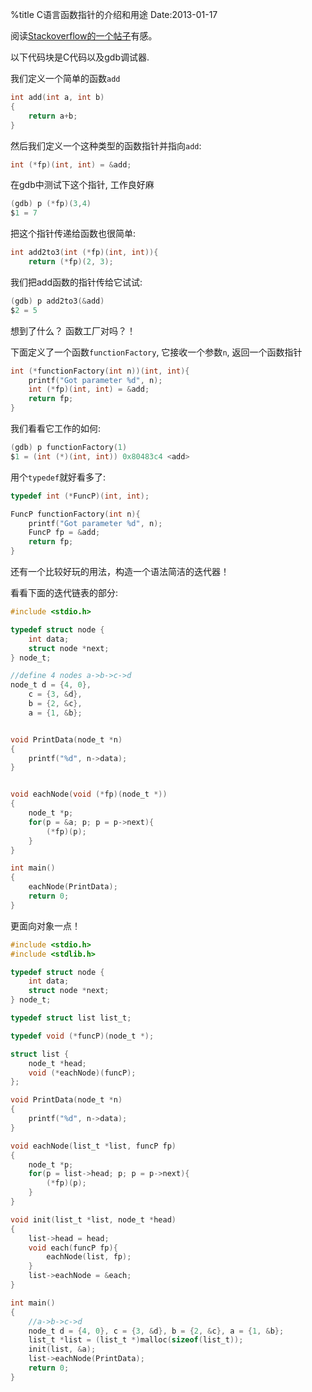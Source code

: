 %title C语言函数指针的介绍和用途
Date:2013-01-17

阅读[Stackoverflow的一个帖子](http://stackoverflow.com/questions/840501/how-do-function-pointers-in-c-work)有感。

以下代码块是C代码以及gdb调试器.

我们定义一个简单的函数`add`

```c
int add(int a, int b)
{
    return a+b; 
}
```

然后我们定义一个这种类型的函数指针并指向`add`:

```c
int (*fp)(int, int) = &add; 
```

在gdb中测试下这个指针, 工作良好麻

```c
(gdb) p (*fp)(3,4) 
$1 = 7
```

把这个指针传递给函数也很简单:


```c
int add2to3(int (*fp)(int, int)){
    return (*fp)(2, 3); 
```

我们把add函数的指针传给它试试:

```c
(gdb) p add2to3(&add) 
$2 = 5
```

想到了什么？ 函数工厂对吗？！

下面定义了一个函数`functionFactory`, 它接收一个参数`n`, 返回一个函数指针

```c
int (*functionFactory(int n))(int, int){
    printf("Got parameter %d", n); 
    int (*fp)(int, int) = &add; 
    return fp; 
}
```
我们看看它工作的如何:

```c
(gdb) p functionFactory(1) 
$1 = (int (*)(int, int)) 0x80483c4 <add>
```

用个`typedef`就好看多了:

```c
typedef int (*FuncP)(int, int); 

FuncP functionFactory(int n){
    printf("Got parameter %d", n); 
    FuncP fp = &add; 
    return fp; 
}
```

还有一个比较好玩的用法，构造一个语法简洁的迭代器！

看看下面的迭代链表的部分:

```c
#include <stdio.h>

typedef struct node {
    int data; 
    struct node *next; 
} node_t; 

//define 4 nodes a->b->c->d
node_t d = {4, 0}, 
    c = {3, &d}, 
    b = {2, &c}, 
    a = {1, &b}; 


void PrintData(node_t *n)
{
    printf("%d", n->data); 
}


void eachNode(void (*fp)(node_t *))
{
    node_t *p; 
    for(p = &a; p; p = p->next){
        (*fp)(p); 
    }
}

int main()
{
    eachNode(PrintData); 
    return 0; 
}
```

更面向对象一点！

```c
#include <stdio.h>
#include <stdlib.h>

typedef struct node {
    int data; 
    struct node *next; 
} node_t; 

typedef struct list list_t; 

typedef void (*funcP)(node_t *); 

struct list {
    node_t *head; 
    void (*eachNode)(funcP); 
}; 

void PrintData(node_t *n)
{
    printf("%d", n->data); 
}

void eachNode(list_t *list, funcP fp)
{
    node_t *p; 
    for(p = list->head; p; p = p->next){
        (*fp)(p); 
    }
}

void init(list_t *list, node_t *head)
{
    list->head = head; 
    void each(funcP fp){
        eachNode(list, fp); 
    }
    list->eachNode = &each; 
}

int main()
{
    //a->b->c->d
    node_t d = {4, 0}, c = {3, &d}, b = {2, &c}, a = {1, &b}; 
    list_t *list = (list_t *)malloc(sizeof(list_t)); 
    init(list, &a); 
    list->eachNode(PrintData); 
    return 0; 
}
```
